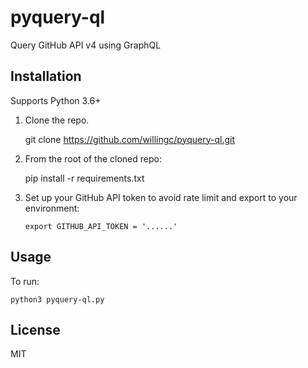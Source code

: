 # pyquery-ql

Query GitHub API v4 using GraphQL

## Installation

Supports Python 3.6+

1. Clone the repo.

    git clone https://github.com/willingc/pyquery-ql.git

2. From the root of the cloned repo:

    pip install -r requirements.txt

3. Set up your GitHub API token to avoid rate limit and export to your
   environment:

       export GITHUB_API_TOKEN = '......'


## Usage

To run:

    python3 pyquery-ql.py

## License

MIT

